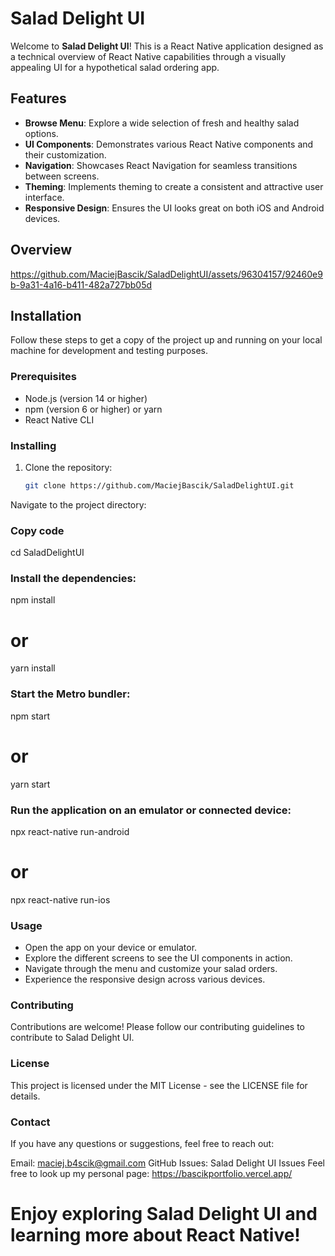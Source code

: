 # Salad Delight UI

Welcome to **Salad Delight UI**! This is a React Native application designed as a technical overview of React Native capabilities through a visually appealing UI for a hypothetical salad ordering app.

## Features

- **Browse Menu**: Explore a wide selection of fresh and healthy salad options.
- **UI Components**: Demonstrates various React Native components and their customization.
- **Navigation**: Showcases React Navigation for seamless transitions between screens.
- **Theming**: Implements theming to create a consistent and attractive user interface.
- **Responsive Design**: Ensures the UI looks great on both iOS and Android devices.

## Overview

https://github.com/MaciejBascik/SaladDelightUI/assets/96304157/92460e9b-9a31-4a16-b411-482a727bb05d

## Installation

Follow these steps to get a copy of the project up and running on your local machine for development and testing purposes.

### Prerequisites

- Node.js (version 14 or higher)
- npm (version 6 or higher) or yarn
- React Native CLI

### Installing

1. Clone the repository:

   ```sh
   git clone https://github.com/MaciejBascik/SaladDelightUI.git
Navigate to the project directory:

### Copy code

cd SaladDelightUI

### Install the dependencies:

npm install
# or
yarn install

### Start the Metro bundler:

npm start
# or
yarn start

### Run the application on an emulator or connected device:

npx react-native run-android
# or
npx react-native run-ios

### Usage

- Open the app on your device or emulator.
- Explore the different screens to see the UI components in action.
- Navigate through the menu and customize your salad orders.
- Experience the responsive design across various devices.
  
### Contributing

Contributions are welcome! Please follow our contributing guidelines to contribute to Salad Delight UI.

### License

This project is licensed under the MIT License - see the LICENSE file for details.

### Contact

If you have any questions or suggestions, feel free to reach out:

Email: maciej.b4scik@gmail.com
GitHub Issues: Salad Delight UI Issues
Feel free to look up my personal page: https://bascikportfolio.vercel.app/

# Enjoy exploring Salad Delight UI and learning more about React Native!
